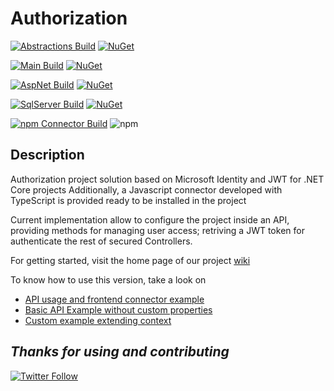 # Authorization

[![Abstractions Build](https://dev.azure.com/chustasoft/SocialNET/_apis/build/status/Release/Authorization/%5BRELEASE%5D%20-%20ChustaSoft%20Authorization%20Abstractions%20(NuGet)?branchName=master)](https://dev.azure.com/chustasoft/SocialNET/_build/latest?definitionId=22&branchName=master) [![NuGet](https://img.shields.io/nuget/v/ChustaSoft.Tools.Authorization.Abstractions?label=NuGet%20AspNet%20package)](https://www.nuget.org/packages/ChustaSoft.Tools.Authorization.Abstractions) 

[![Main Build](https://dev.azure.com/chustasoft/SocialNET/_apis/build/status/Release/Authorization/%5BRELEASE%5D%20-%20ChustaSoft%20Authorization%20(NuGet)?branchName=master)](https://dev.azure.com/chustasoft/SocialNET/_build/latest?definitionId=6&branchName=master) [![NuGet](https://img.shields.io/nuget/v/ChustaSoft.Tools.Authorization?label=NuGet%20Main%20package)](https://www.nuget.org/packages/ChustaSoft.Tools.Authorization)

[![AspNet Build](https://dev.azure.com/chustasoft/SocialNET/_apis/build/status/Release/Authorization/%5BRELEASE%5D%20-%20ChustaSoft%20Authorization%20AspNet%20(NuGet)?branchName=master)](https://dev.azure.com/chustasoft/SocialNET/_build/latest?definitionId=7&branchName=master) [![NuGet](https://img.shields.io/nuget/v/ChustaSoft.Tools.Authorization.AspNet?label=NuGet%20AspNet%20package)](https://www.nuget.org/packages/ChustaSoft.Tools.Authorization.AspNet)

[![SqlServer Build](https://dev.azure.com/chustasoft/SocialNET/_apis/build/status/Release/Authorization/%5BRELEASE%5D%20-%20ChustaSoft%20Authorization%20SqlServer%20(NuGet)?branchName=master)](https://dev.azure.com/chustasoft/SocialNET/_build/latest?definitionId=23&branchName=master) [![NuGet](https://img.shields.io/nuget/v/ChustaSoft.Tools.Authorization.SqlServer?label=NuGet%20AspNet%20package)](https://www.nuget.org/packages/ChustaSoft.Tools.Authorization.SqlServer)

[![npm Connector Build](https://dev.azure.com/chustasoft/SocialNET/_apis/build/status/Release/Authorization/%5BRELEASE%5D%20-%20ChustaSoft%20authorization-connector%20(npm)?branchName=master)](https://dev.azure.com/chustasoft/SocialNET/_build/latest?definitionId=29&branchName=master) ![npm](https://img.shields.io/npm/v/@chustasoft/cs-authorization-connector?label=npm%20connector)


Description
---
Authorization project solution based on Microsoft Identity and JWT for .NET Core projects
Additionally, a Javascript connector developed with TypeScript is provided ready to be installed in the project


Current implementation allow to configure the project inside an API, providing methods for managing user access; retriving a JWT token for authenticate the rest of secured Controllers.

For getting started, visit the home page of our project [wiki](https://github.com/ChustaSoft/Authorization/wiki)

To know how to use this version, take a look on 
- [API usage and frontend connector example](https://github.com/ChustaSoft/Authorization/tree/master/Backend/ChustaSoft.Tools.Authorization.TestConsumer.WebUI)
- [Basic API Example without custom properties](https://github.com/ChustaSoft/Authorization/tree/master/Backend/ChustaSoft.Tools.Authorization.TestBasic.WebAPI)
- [Custom example extending context](https://github.com/ChustaSoft/Authorization/tree/master/Backend/ChustaSoft.Tools.Authorization.TestCustom.WebAPI)


*Thanks for using and contributing*
---
[![Twitter Follow](https://img.shields.io/twitter/follow/ChustaSoft?label=Follow%20us&style=social)](https://twitter.com/ChustaSoft)
